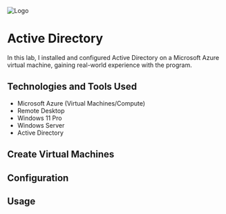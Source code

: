 ![Logo](https://github.com/user-attachments/assets/68675681-670b-45eb-b9a1-86ceed7ef0d1)

# Active Directory
In this lab, I installed and configured Active Directory on a Microsoft Azure virtual machine, gaining real-world experience with the program.

## Technologies and Tools Used
- Microsoft Azure (Virtual Machines/Compute)
- Remote Desktop
- Windows 11 Pro
- Windows Server
- Active Directory

## Create Virtual Machines


## Configuration


## Usage

